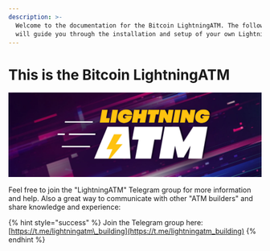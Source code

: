 ```yaml
---
description: >-
  Welcome to the documentation for the Bitcoin LightningATM. The following pages
  will guide you through the installation and setup of your own LightningATM.
---
```


# This is the Bitcoin LightningATM

![](.gitbook/assets/1500x500_3.jpg)

Feel free to join the "LightningATM" Telegram group for more information and help. Also a great way to communicate with other "ATM builders" and share knowledge and experience:

{% hint style="success" %}
Join the Telegram group here: [https://t.me/lightningatm\_building](https://t.me/lightningatm_building)
{% endhint %}

